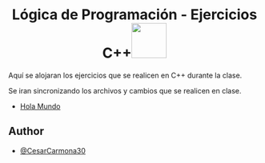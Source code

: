 <h1 align="center">Lógica de Programación - Ejercicios C++<img src="https://media.tenor.com/8CRuK01WKcMAAAAi/pokemon-pikachu.gif" width="70"></h1>


Aquí se alojaran los ejercicios que se realicen en C++ durante la clase.

Se iran sincronizando los archivos y cambios que se realicen en clase.

* [Hola Mundo](https://github.com/CesarCarmona30/EjerciciosCpp/blob/main/helloWorld.cpp)

## Author

- [@CesarCarmona30](https://www.github.com/CesarCarmona30)
